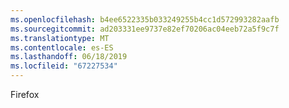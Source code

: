```yaml
---
ms.openlocfilehash: b4ee6522335b033249255b4cc1d572993282aafb
ms.sourcegitcommit: ad203331ee9737e82ef70206ac04eeb72a5f9c7f
ms.translationtype: MT
ms.contentlocale: es-ES
ms.lasthandoff: 06/18/2019
ms.locfileid: "67227534"
---
```

Firefox